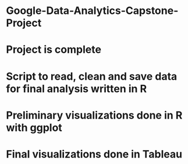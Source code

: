 # Google-Data-Analytics-Capstone-Project
# Project is complete
# Script to read, clean and save data for final analysis written in R
# Preliminary visualizations done in R with ggplot
# Final visualizations done in Tableau

